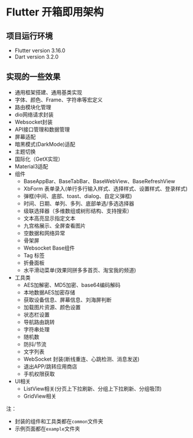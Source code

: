 # Flutter 开箱即用架构

## 项目运行环境
* Flutter version 3.16.0
* Dart version 3.2.0


## 实现的一些效果

* 通用框架搭建、通用基类实现
* 字体、颜色、Frame、字符串等宏定义
* 路由模块化管理
* dio网络请求封装
* Websocket封装
* API接口管理和数据管理
* 屏幕适配
* 暗黑模式(DarkMode)适配
* 主题切换
* 国际化（GetX实现）
* Material3适配
* 组件
  * BaseAppBar、BaseTabBar、BaseWebView、BaseRefreshView
  * XbForm 表单录入(单行多行输入样式、选择样式、设置样式、登录样式)
  * 弹框(中间、底部、toast、dialog、自定义弹框)
  * 时间、日期、单列、多列、底部单选/多选选择器
  * 级联选择器（多维数组或树形结构、支持搜索）
  * 文本高亮显示指定文本
  * 九宫格展示、全屏查看图片
  * 空数据和网络异常
  * 骨架屏
  * Websocket Base组件
  * Tag 标签
  * 折叠面板
  * 水平滑动菜单(效果同拼多多首页、淘宝我的频道)
* 工具类
  * AES加解密、MD5加密、base64编码解码
  * 本地数据AES加密存储
  * 获取设备信息、屏幕信息、刘海屏判断
  * 加载图片资源、颜色设置
  * 状态栏设置
  * 导航路由跳转
  * 字符串处理
  * 随机数
  * 防抖/节流
  * 文字列表
  * WebSocket 封装(断线重连、心跳检测、消息发送)
  * 退出APP/跳转应用商店
  * 手机权限获取
* UI相关
  * ListView相关(分页上下拉刷新、分组上下拉刷新、分组吸顶)
  * GridView相关


注：
* 封装的组件和工具类都在`common`文件夹
* 示例页面都在`example`文件夹

<br>

